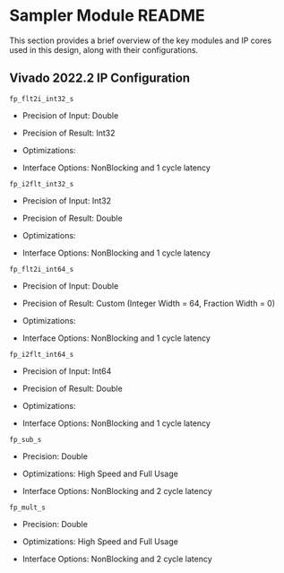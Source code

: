 # Sampler Module README

This section provides a brief overview of the key modules and IP cores used in this design, along with their configurations.

## Vivado 2022.2 IP Configuration
`fp_flt2i_int32_s`

- Precision of Input:  Double

- Precision of Result:  Int32

- Optimizations:  

- Interface Options:  NonBlocking and 1 cycle latency

`fp_i2flt_int32_s`

- Precision of Input:  Int32

- Precision of Result:  Double

- Optimizations:  

- Interface Options:  NonBlocking and 1 cycle latency

`fp_flt2i_int64_s`

- Precision of Input:  Double

- Precision of Result:  Custom (Integer Width = 64, Fraction Width = 0)

- Optimizations:  

- Interface Options:  NonBlocking and 1 cycle latency

`fp_i2flt_int64_s`

- Precision of Input:  Int64

- Precision of Result:  Double

- Optimizations:  

- Interface Options:  NonBlocking and 1 cycle latency

`fp_sub_s`

- Precision:  Double

- Optimizations:  High Speed and Full Usage

- Interface Options:  NonBlocking and 2 cycle latency

`fp_mult_s`

- Precision:  Double

- Optimizations:  High Speed and Full Usage

- Interface Options:  NonBlocking and 2 cycle latency

